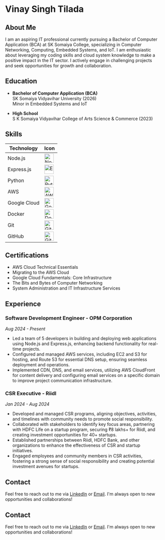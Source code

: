 # Vinay Singh Tilada

## About Me
I am an aspiring IT professional currently pursuing a Bachelor of Computer Application (BCA) at SK Somaiya College, specializing in Computer Networking, Computing, Embedded Systems, and IoT. I am enthusiastic about leveraging my coding skills and cloud system knowledge to make a positive impact in the IT sector. I actively engage in challenging projects and seek opportunities for growth and collaboration.

## Education
- **Bachelor of Computer Application (BCA)**  
  SK Somaiya Vidyavihar University (2026)  
  Minor in Embedded Systems and IoT

- **High School**  
  S K Somaiya Vidyavihar College of Arts Science & Commerce (2023)

## Skills

| Technology         | Icon                           |
|--------------------|--------------------------------|
| Node.js            | <img src="https://cdn-icons-png.flaticon.com/512/919/919853.png" alt="Node.js" width="30"/> |
| Express.js         | <img src="https://cdn-icons-png.flaticon.com/512/919/919848.png" alt="Express.js" width="30"/> |
| Python             | <img src="https://cdn-icons-png.flaticon.com/512/919/919847.png" alt="Python" width="30"/> |
| AWS                | <img src="https://cdn-icons-png.flaticon.com/512/919/919846.png" alt="AWS" width="30"/> |
| Google Cloud       | <img src="https://cdn-icons-png.flaticon.com/512/919/919849.png" alt="Google Cloud" width="30"/> |
| Docker             | <img src="https://cdn-icons-png.flaticon.com/512/919/919854.png" alt="Docker" width="30"/> |
| Git                | <img src="https://cdn-icons-png.flaticon.com/512/919/919855.png" alt="Git" width="30"/> |
| GitHub             | <img src="https://cdn-icons-png.flaticon.com/512/919/919856.png" alt="GitHub" width="30"/> |

## Certifications
- AWS Cloud Technical Essentials
- Migrating to the AWS Cloud
- Google Cloud Fundamentals: Core Infrastructure
- The Bits and Bytes of Computer Networking
- System Administration and IT Infrastructure Services

## Experience

### Software Development Engineer - OPM Corporation  
*Aug 2024 - Present*
- Led a team of 5 developers in building and deploying web applications using Node.js and Express.js, enhancing backend functionality for real-time projects.
- Configured and managed AWS services, including EC2 and S3 for hosting, and Route 53 for essential DNS setup, ensuring seamless deployment and operations.
- Implemented CDN, DNS, and email services, utilizing AWS CloudFront for content delivery and configuring email services on a specific domain to improve project communication infrastructure.

### CSR Executive - Riidl  
*Jan 2024 - Aug 2024*
- Developed and managed CSR programs, aligning objectives, activities, and timelines with community needs to promote social responsibility.
- Collaborated with stakeholders to identify key focus areas, partnering with HDFC Life on a startup program, securing ₹8 lakhs+ for Riidl, and creating investment opportunities for 40+ startups.
- Established partnerships between Riidl, HDFC Bank, and other organizations to enhance the effectiveness of CSR and startup initiatives.
- Engaged employees and community members in CSR activities, fostering a strong sense of social responsibility and creating potential investment avenues for startups.

## Contact
Feel free to reach out to me via [LinkedIn](your-linkedin-profile) or [Email](your-email@example.com). I'm always open to new opportunities and collaborations!

## Contact
Feel free to reach out to me via [LinkedIn](https://www.linkedin.com/in/vinaytilada/) or [Email](vinaysinghtilada@gmail.com). I'm always open to new opportunities and collaborations!


<!---
MightyAcE58/MightyAcE58 is a ✨ special ✨ repository because its `README.md` (this file) appears on your GitHub profile.
You can click the Preview link to take a look at your changes.
--->
